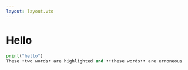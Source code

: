 ```yaml
---
layout: layout.vto
---
```


# Hello

```python
print("hello")
These •two words• are highlighted and ••these words•• are erroneous
```
